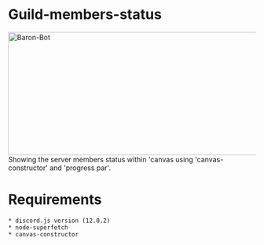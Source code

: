 # Guild-members-status

<img width="540" height="250" align="center" style="float: left; margin: 0 10px 0 0;" alt="Baron-Bot" src="https://media.discordapp.net/attachments/645077429936848897/688097885510041643/BY_TI_TO-members.jpg">

Showing the server members status within 'canvas using 'canvas-constructor' and 'progress par'.

# Requirements

```
* discord.js version (12.0.2)
* node-superfetch
* canvas-constructor
```
